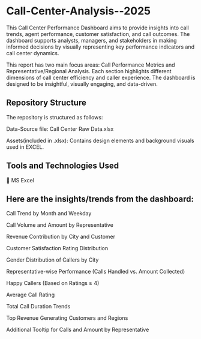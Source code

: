 # Call-Center-Analysis--2025
This Call Center Performance Dashboard aims to provide insights into call trends, agent performance, customer satisfaction, and call outcomes. The dashboard supports analysts, managers, and stakeholders in making informed decisions by visually representing key performance indicators and call center dynamics.

This report has two main focus areas: Call Performance Metrics and Representative/Regional Analysis. Each section highlights different dimensions of call center efficiency and caller experience. The dashboard is designed to be insightful, visually engaging, and data-driven.

## Repository Structure
The repository is structured as follows:

Data-Source file: Call Center Raw Data.xlsx

Assets(included in .xlsx): Contains design elements and background visuals used in EXCEL.

## Tools and Technologies Used
📌 MS Excel

## Here are the insights/trends from the dashboard:
Call Trend by Month and Weekday

Call Volume and Amount by Representative

Revenue Contribution by City and Customer

Customer Satisfaction Rating Distribution

Gender Distribution of Callers by City

Representative-wise Performance (Calls Handled vs. Amount Collected)

Happy Callers (Based on Ratings ≥ 4)

Average Call Rating

Total Call Duration Trends

Top Revenue Generating Customers and Regions

Additional Tooltip for Calls and Amount by Representative
